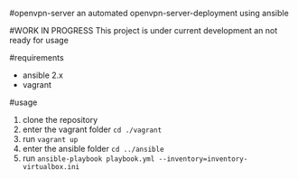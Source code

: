#openvpn-server
an automated openvpn-server-deployment using ansible

#WORK IN PROGRESS
This project is under current development an not ready for usage

#requirements
- ansible 2.x
- vagrant

#usage
1. clone the repository
2. enter the vagrant folder `cd ./vagrant`
3. run `vagrant up`
4. enter the ansible folder `cd ../ansible`
5. run `ansible-playbook playbook.yml --inventory=inventory-virtualbox.ini`
